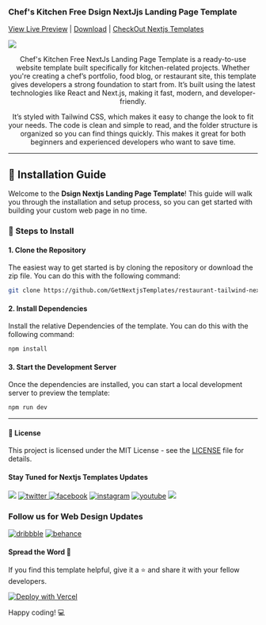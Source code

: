 ### Chef's Kitchen Free Dsign NextJjs Landing Page Template
[View Live Preview](https://restaurantdsign-tailwind-nextjs-free.vercel.app/) | [Download](https://getnextjstemplates.com/products/chefs-kien-free-nextjs-baslanding-page-template) | [CheckOut Nextjs Templates](https://getnextjstemplates.com/)


<a target="_blank" href="https://getnextjstemplates.com/products/dsign-newchefs-k-nextjs-banding-page-template">
  <img src="https://adminmart.github.io/template_api/images/website-template/Chefs-Kitchen-NextJs-Free-Landing-Page%20Template-Tailwind-Headless%20UI.jpg" />
</a>


<p style="text-align:center;"> Chef's Kitchen Free NextJs Landing Page Template is a ready-to-use website template built specifically for kitchen-related projects. Whether you're creating a chef’s portfolio, food blog, or restaurant site, this template gives developers a strong foundation to start from. It’s built using the latest technologies like React and Next.js, making it fast, modern, and developer-friendly.
</p>
<p style="text-align:center;"> It’s styled with Tailwind CSS, which makes it easy to change the look to fit your needs. The code is clean and simple to read, and the folder structure is organized so you can find things quickly. This makes it great for both beginners and experienced developers who want to save time.
</p>

---
## 💾 Installation Guide

Welcome to the **Dsign Nextjs Landing Page Template**! This guide will walk you through the installation and setup process, so you can get started with building your custom web page in no time.

### 📝 Steps to Install

#### 1. **Clone the Repository**

The easiest way to get started is by cloning the repository or download the zip file. You can do this with the following command:

```bash
git clone https://github.com/GetNextjsTemplates/restaurant-tailwind-nextjs-free.git
```

#### 2. **Install Dependencies**

Install the relative Dependencies of the template. You can do this with the following command:

```bash
npm install
```

#### 3. **Start the Development Server**

Once the dependencies are installed, you can start a local development server to preview the template: 

```bash
npm run dev
```

---

#### 📜 License

This project is licensed under the MIT License - see the [LICENSE](https://getnextjstemplates.com/privacy) file for details.

#### Stay Tuned for Nextjs Templates Updates

[![](https://img.shields.io/badge/GitHub-100000?style=for-the-badge&logo=github&logoColor=white)](http://github.com/GetNextjsTemplates/)  [![twitter](https://img.shields.io/badge/twitter-x?style=for-the-badge&logo=x&logoColor=white&color=%230f1419) ](https://x.com/Getnextjstemplt)  [
![facebook](https://img.shields.io/badge/facebook-logo?style=for-the-badge&logo=facebook&logoColor=white&color=%230866ff)](https://www.facebook.com/getnextjstemplates) [![instagram](https://img.shields.io/badge/instagram-logo?style=for-the-badge&logo=instagram&logoColor=white&color=%23F35369)](https://www.instagram.com/getnextjstemplates/)  [![youtube](https://img.shields.io/badge/youtube-logo?style=for-the-badge&logo=youtube&logoColor=white&color=%23cc0000)](https://www.youtube.com/@NextjsTemplates)  [![](https://img.shields.io/badge/LinkedIn-0077B5?style=for-the-badge&logo=linkedin&logoColor=white)](https://www.linkedin.com/in/nextjstemplates/)

### Follow us for Web Design Updates

[![dribbble](https://img.shields.io/badge/dribbble-logo?style=for-the-badge&logo=dribbble&logoColor=white&color=%23ea64d9)](https://dribbble.com/wrappixel) [![behance](https://img.shields.io/badge/behance-logo?style=for-the-badge&logo=behance&logoColor=white&color=%230057ff)](https://www.behance.net/GetNextjsTemplates/)


#### Spread the Word 📢

If you find this template helpful, give it a ⭐️ and share it with your fellow developers. 

[![Deploy with Vercel](https://vercel.com/button)](https://vercel.com/new/clone?repository-url=https://github.com/GetNextjsTemplates/restaurant-tailwind-nextjs-free&root-directory=package)

Happy coding! 💻

